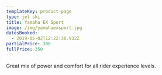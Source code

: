 ```yaml
---
templateKey: product-page
type: jet ski
title: Yamaha EX Sport
image: /img/yamahaexsport.jpg
datesBooked:
  - 2019-05-02T12:22:30.932Z
partialPrice: 300
fullPrice: 350
---
```

Great mix of power and comfort for all rider experience levels.
